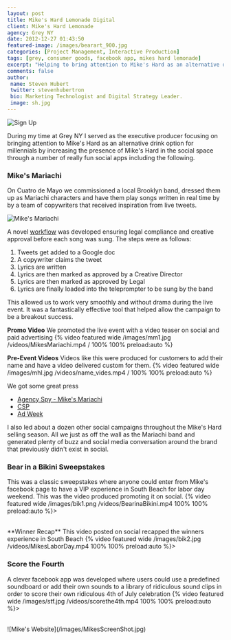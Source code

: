 ```yaml
---
layout: post
title: Mike's Hard Lemonade Digital
client: Mike's Hard Lemonade
agency: Grey NY
date: 2012-12-27 01:43:50
featured-image: /images/bearart_900.jpg
categories: [Project Management, Interactive Production]
tags: [grey, consumer goods, facebook app, mikes hard lemonade]
excerpt: "Helping to bring attention to Mike's Hard as an alternative drink option for millennials by increasing the presence of Mike's Hard in the social space with a very limited budget but endless creativity."
comments: false
author: 
 name: Steven Hubert
 twitter: stevenhubertron
 bio: Marketing Technologist and Digital Strategy Leader.
 image: sh.jpg
---
```


![Sign Up](/images/nombre.png)

During my time at Grey NY I served as the executive producer focusing on bringing attention to Mike's Hard as an alternative drink option for millennials by increasing the presence of Mike's Hard in the social space through a number of really fun social apps including the following.

### Mike's Mariachi
On Cuatro de Mayo we commissioned a local Brooklyn band, dressed them up as Mariachi characters and have them play songs written in real time by by a team of copywriters that received inspiration from live tweets.


![Mike's Mariachi](/images/Mariachi+Live+Stream.jpg)


A novel [workflow](/images/workflow.png) was developed ensuring legal compliance and creative approval before each song was sung. The steps were as follows:<br />

1. Tweets get added to a Google doc
2. A copywriter claims the tweet
3. Lyrics are written
4. Lyrics are then marked as approved by a Creative Director
5. Lyrics are then marked as approved by Legal
6. Lyrics are finally loaded into the teleprompter to be sung by the band

This allowed us to work very smoothly and without drama during the live event. It was a fantastically effective tool that helped allow the campaign to be a breakout success.



**Promo Video**
We promoted the live event with a video teaser on social and paid advertising
{% video featured wide /images/mm1.jpg /videos/MikesMariachi.mp4 / 100% 100% preload:auto %}

**Pre-Event Videos**
Videos like this were produced for customers to add their name and have a video delivered custom for them.
{% video featured wide /images/mhl.jpg /videos/name_vides.mp4 / 100% 100% preload:auto %}


We got some great press<br />
- [Agency Spy - Mike's Mariachi](http://www.mediabistro.com/agencyspy/mikes-hard-lemonade-band-will-mariachi-ize-just-about-any-song_b32710)
- [CSP](http://www.cspnet.com/category-management-news-data/beverages-news-data/articles/mikes-hard-lemonade-launches-new-ad)
- [Ad Week](http://www.adweek.com/adfreak/mikes-hard-lemonade-welcomes-some-unexpected-visitors-142143)


I also led about a dozen other social campaigns throughout the Mike's Hard selling season. All we just as off the wall as the Mariachi band and generated plenty of buzz and social media conversation around the brand that previously didn't exist in social.


### Bear in a Bikini Sweepstakes
This was a classic sweepstakes where anyone could enter from Mike's facebook page to have a VIP experience in South Beach for labor day weekend. This was the video produced promoting it on social.
{% video featured wide /images/bik1.png /videos/BearinaBikini.mp4  100% 100% preload:auto %}>

<br />
**Winner Recap**
This video posted on social recapped the winners experience in South Beach
{% video featured wide /images/bik2.jpg /videos/MikesLaborDay.mp4  100% 100% preload:auto %}>

### Score the Fourth
A clever facebook app was developed where users could use a predefined soundboard or add their own sounds to a library of ridiculous sound clips in order to score their own ridiculous 4th of July celebration
{% video featured wide /images/stf.jpg /videos/scorethe4th.mp4  100% 100% preload:auto %}>

<br />
![Mike's Website](/images/MikesScreenShot.jpg)
